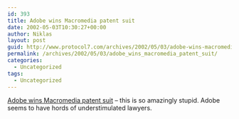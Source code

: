 ```yaml
---
id: 393
title: Adobe wins Macromedia patent suit
date: 2002-05-03T10:30:27+00:00
author: Niklas
layout: post
guid: http://www.protocol7.com/archives/2002/05/03/adobe-wins-macromedia-patent-suit/
permalink: /archives/2002/05/03/adobe_wins_macromedia_patent_suit/
categories:
  - Uncategorized
tags:
  - Uncategorized
---
```

<div class='microid-0066e8d0d6a7220373e0dd8d8d9679fc2a7ef77b'>
  <p>
    <a href="http://news.com.com/2100-1040-898061.html?legacy=cnet&tag=lthd">Adobe wins Macromedia patent suit</a> &#8211; this is so amazingly stupid. Adobe seems to have hords of understimulated lawyers.
  </p>
</div>